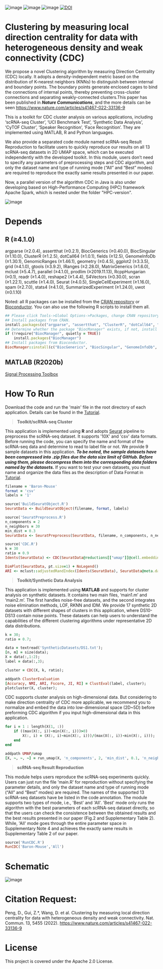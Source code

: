 ![image](https://img.shields.io/badge/R-4.1.0-brightgreen) ![image](https://img.shields.io/badge/MATLAB-R2020b-red) ![image](https://img.shields.io/badge/Python-3.9.1-yellow) [![DOI](https://zenodo.org/badge/467575519.svg)](https://zenodo.org/badge/latestdoi/467575519)

# Clustering by measuring local direction centrality for data with heterogeneous density and weak connectivity (CDC)


We propose a novel Clustering algorithm by measuring Direction Centrality (CDC) locally. It adopts a density-independent metric based on the distribution of K-nearest neighbors (KNNs) to distinguish between internal and boundary points. The boundary points generate enclosed cages to bind the connections of internal points, thereby preventing cross-cluster connections and separating weakly-connected clusters.This paper has been published in ***Nature Communications***, and the more details can be seen https://www.nature.com/articles/s41467-022-33136-9

This is a toolkit for CDC cluster analysis on various applications, including ‘scRNA-seq Cluster’, ‘UCI Benchmark Test’, ‘Synthetic Data Analysis’, ‘CyTOF Cluster’, ‘Speaker Recognition’, ‘Face Recognition’. They are implemented using MATLAB, R and Python languages.

We also provide a separated code module named scRNA-seq Result Reproduction to facilitate users to quickly reproduce our results on all 13 scRNA-seq datasets in 2D UMAP space, which can be executed independently with the developed toolkit. In this module, users don’t need to specify any parameters of preprocessing steps and CDC algorithm, and only the dataset name and type of running mode (“All” and “Best” modes) are required to reproduce the exactly same results presented in our paper.

Now, a parallel version of the algorithm CDC in Java is also under developing based on High-Performance Computing (HPC) framework Apache Spark, which is nested under the folder "HPC-version".

![image](https://github.com/ZPGuiGroupWhu/ClusteringDirectionCentrality/blob/master/pics/index1.jpg)

# Depends
## R (≥4.1.0)
argparse (≥2.0.4), assertthat (≥0.2.1), BiocGenerics (≥0.40.0), BiocSingular (≥1.10.0), ClusterR (≥1.2.5), dotCall64 (≥1.0.1), fields (≥12.5), GenomeInfoDb (≥1.30.1), GenomicRanges (≥1.46.1), geometry (≥0.4.5), ggplot2 (≥3.3.5), grid (≥4.1.0), gtools (≥3.9.2), IRanges (≥2.28.0), MatrixGenerics (≥1.6.0), mclust (≥5.4.7), parallel (≥4.1.0), prodlim (≥2019.11.13), RcppHungarian (≥0.1), readr (≥1.4.0), reshape2 (≥1.4.4), S4Vectors (≥0.30.0), scran (≥1.22.1), scuttle (≥1.4.0), Seurat (≥4.0.5), SingleCellExperiment (≥1.16.0), spam (≥2.7.0), stats4 (≥4.1.0), SummarizedExperiment (≥1.24.0), uwot (≥0.1.10)

Noted: all R packages can be installed from the [CRAN repository](https://cran.r-project.org/) or [Bioconductor](https://www.bioconductor.org/). You can also use the following R scripts to install them all.
```ruby
## Please click Tools->Global Options->Packages, change CRAN repository to a near mirror. Then, execute the following code:
## Install packages from CRAN.
install.packages(c("argparse", "assertthat", "ClusterR", "dotCall64", "fields", "geometry", "ggplot2", "gtools", "mclust", "prodlim", "RcppHungarian", "readr", "reshape2", "Seurat", "spam", "uwot"))
## Determine whether the package "BiocManager" exists, if not, install this package.
if (!require("BiocManager", quietly = TRUE))
    install.packages("BiocManager")
## Install packages from Bioconductor.
BiocManager::install(c("BiocGenerics", "BiocSingular", "GenomeInfoDb", "GenomicRanges", "IRanges", "MatrixGenerics", "S4Vectors", "scran", "scuttle", "SingleCellExperiment", "SummarizedExperiment"), force = TRUE, update = TRUE, ask = FALSE)
```
## MATLAB (R2020b)
[Signal Processing Toolbox](https://www.mathworks.com/products/signal.html)

# How To Run

Download the code and run the 'main' file in the root directory of each application. Details can be found in the [Tutorial](https://github.com/ZPGuiGroupWhu/ClusteringDirectionCentrality/blob/master/Tutorial.pdf).

> **Toolkit/scRNA-seq Cluster**

This application is implemented using **R** and adopts [Seurat](https://satijalab.org/seurat) pipeline to preprocess the scRNA-seq dataset. It supports '10X' and 'csv' data formats. Before running the code, you can specify the name and format of the scRNA-seq data and determine to read to label file or not. We provide 9 sample datasets in this application. ***To be noted, the sample datasets have been compressed into .zip files due the data size limit of GitHub. Before using them, please decompress them into the corresponding data folders named by the datasets.***
If you want to test your own datasets, you must name and organize the data files as the description of Data Format in [Tutorial](https://github.com/ZPGuiGroupWhu/ClusteringDirectionCentrality/blob/master/Tutorial.pdf). 
```ruby
filename = 'Baron-Mouse'
format = 'csv'
labels = '1'

source('BuildSeuratObject.R')
SeuratData <- BuildSeuratObject(filename, format, labels)

source('SeuratPreprocess.R')
n_components = 2
n_neighbors = 30
min_dist = 0.3
SeuratData <- SeuratPreprocess(SeuratData, filename, n_components, n_neighbors, min_dist)

source('CDC.R')
k = 30
ratio = 0.9
Idents(SeuratData) <- CDC(SeuratData@reductions[["umap"]]@cell.embeddings, k, ratio)

DimPlot(SeuratData, pt.size=1) + NoLegend()
ARI <- mclust::adjustedRandIndex(Idents(SeuratData), SeuratData@meta.data[["Cluster"]])

```


> **Toolkit/Synthetic Data Analysis**

This application is implemented using **MATLAB** and supports for cluster analysis on synthetic datasets. It contains two main files, ‘main1.m’ and ‘main2.m’. The first handles noise-free datasets, and the second integrates noise elimination methods, LOF, RKNN and IDM. We provide 17 synthetic 2D datasets with different shapes of clusters in this application, where DS10-DS13 contain noise points. These datasets can help users to understand the capabilities of the different clustering algorithms under representative 2D data distributions.

```ruby
k = 30;
ratio = 0.7;

data = textread('SyntheticDatasets/DS1.txt');
[n, m] = size(data);
X = data(:,1:2);
label = data(:,3);

cluster = CDC(X, k, ratio);

addpath ClusterEvaluation
[Accuracy, NMI, ARI, Fscore, JI, RI] = ClustEval(label, cluster);
plotcluster(X, cluster);
```

CDC supports cluster analysis on high-dimensional data. But considering to make direction centrality of CDC more applicable, we recommend you to normalize and embed the data into low-dimensional space (2D~5D) before preforming CDC algorithm if you input high-dimensional data in this application.
```ruby
for i = 1 : length(X(1, :))
    if ((max(X(:, i))-min(X(:, i)))>0)
        X(:, i) = (X(:, i)-min(X(:, i)))/(max(X(:, i))-min(X(:, i)));
    end
end

addpath UMAP/umap
[X, ~, ~, ~] = run_umap(X, 'n_components', 2, 'min_dist', 0.1, 'n_neighbors', 20);
```

> **scRNA-seq Result Reproduction**

This module helps users reproduce the scRNA-seq experiments quickly. Users can just run the file 'main.R' for reproduction without specifying the parameter details, and only the dataset name and type of running mode (“All” and “Best” modes) are required. The names of the supported 13 scRNA-seq datasets have be listed in the code annotation. The module supports two types of mode, i.e., 'Best' and 'All'. 'Best' mode only runs the algorithm with the best parameters of each scRNA-seq dataset directly, so that the users can check the consistence between the obtained results and the best results presented in our paper (Fig.2 and Supplementary Table 2). While, 'All' mode goes through the entire parameter space in Supplementary Note 4 and achieves the exactly same results in Supplementary Table 2 of our paper. 
```ruby
source('RunCDC.R')
RunCDC('Baron-Mouse','All')
```

# Schematic

![image](https://github.com/ZPGuiGroupWhu/ClusteringDirectionCentrality/blob/master/pics/workflow.gif)

# Citation Request:
Peng, D., Gui, Z.*, Wang, D. et al. Clustering by measuring local direction centrality for data with heterogeneous density and weak connectivity. Nat. Commun. 13, 5455 (2022).
https://www.nature.com/articles/s41467-022-33136-9

# License

This project is covered under the Apache 2.0 License.
